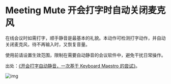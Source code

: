 # Meeting Mute 开会打字时自动关闭麦克风

在线会议时如需打字，顺手静音是最基本的礼貌。本动作可检测打字动作，并自动关闭麦克风，待不再输入时，又恢复音量。

使用前请设置生效范围，限制在需要自动静音的会议软件中，避免干扰日常操作。

出处：[《开会打字自动静音，一次基于 Keyboard Maestro 的尝试》](https://utgd.net/article/20785)。

![img](img.gif)